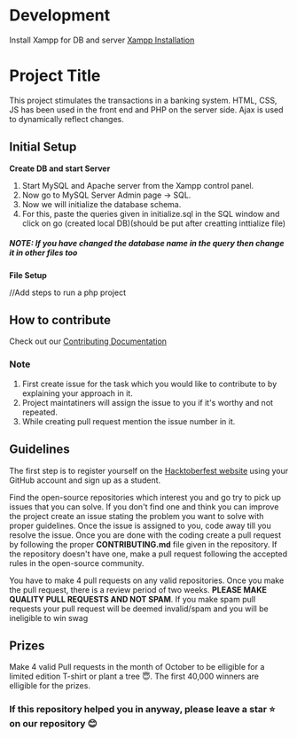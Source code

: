 # Development
Install Xampp for DB and server
[Xampp Installation](https://www.apachefriends.org/download.html)

# Project Title
This project stimulates the transactions in a banking system. HTML, CSS, JS has been used in the front end and PHP on the server side. Ajax is used to dynamically reflect changes.

## Initial Setup

**Create DB and start Server**
1. Start MySQL and Apache server from the Xampp control panel.
2. Now go to MySQL Server Admin page -> SQL.
3. Now we will initialize the database schema.
4. For this, paste the queries given in initialize.sql in the SQL window and click on go (created local DB)(should be put after creatting inttialize file)

##### NOTE: If you have changed the database name in the query then change it in other files too 

**File Setup**

//Add steps to run a php project


## How to contribute    
Check out our [Contributing Documentation](CONTRIBUTING.md) 

### Note

1. First create issue for the task which you would like to contribute to by explaining your approach in it.
2. Project maintatiners will assign the issue to you if it's worthy and not repeated.
3. While creating pull request mention the issue number in it.

## Guidelines

The first step is to register yourself on the [Hacktoberfest website](https://hacktoberfest.com/) using your GitHub account and sign up as a student.

Find the open-source repositories which interest you and go try to pick up issues that you can solve. If you don't find one and think you can improve the project create an issue stating the problem you want to solve with proper guidelines. Once the issue is assigned to you, code away till you resolve the issue. Once you are done with the coding create a pull request by following the proper **CONTRIBUTING.md** file given in the repository. If the repository doesn't have one, make a pull request following the accepted rules in the open-source community.

You have to make 4 pull requests on any valid repositories. Once you make the pull request, there is a review period of two weeks. **PLEASE MAKE QUALITY PULL REQUESTS AND NOT SPAM**. If you make spam pull requests your pull request will be deemed invalid/spam and you will be ineligible to win swag 


## Prizes

Make 4 valid Pull requests in the month of October to be elligible for a limited edition T-shirt or plant a tree :innocent:. The first 40,000 winners are elligible for the prizes.

### If this repository helped you in anyway, please leave a star :star: on our repository :blush:


